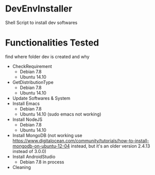 # DevEnvInstaller
Shell Script to install dev softwares

Functionalities Tested
======================

find where folder dev is created and why

* CheckRequirement
  * Debian 7.8
  * Ubuntu 14.10 
* GetDistributionType
  * Debian 7.8
  * Ubuntu 14.10 
* Update Softwares & System
* Install Emacs
  * Debian 7.8
  * Ubuntu 14.10 (sudo emacs not working)
* Install NodeJS
  * Debian 7.8
  * Ubuntu 14.10 
* Install MongoDB
(not working use https://www.digitalocean.com/community/tutorials/how-to-install-mongodb-on-ubuntu-12-04 instead, but it's an older version 2.4.13 instead of 3.0.0)
* Install AndroidStudio
  * Debian 7.8 in process
* Cleaning

